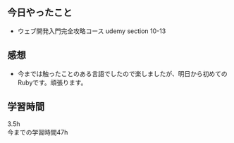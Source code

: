 ## 今日やったこと
- ウェブ開発入門完全攻略コース udemy section 10-13

## 感想
- 今までは触ったことのある言語でしたので楽しましたが、明日から初めてのRubyです。頑張ります。

## 学習時間
3.5h  
今までの学習時間47h
